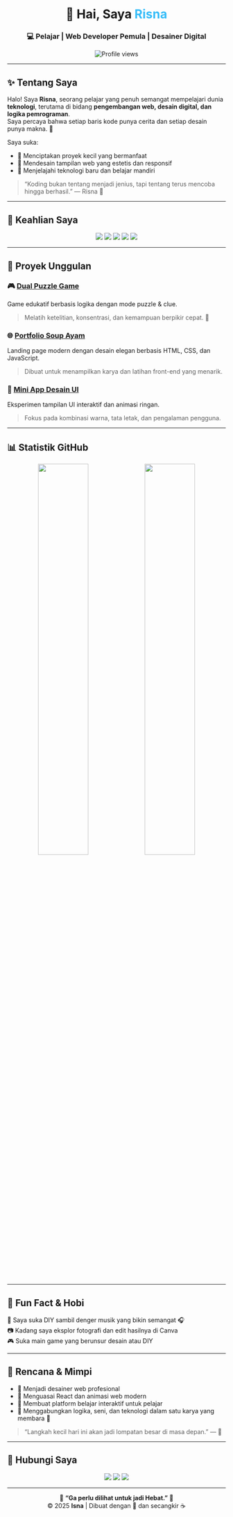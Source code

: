 <!-- PROFIL UTAMA -->
<h1 align="center">👋 Hai, Saya <span style="color:#38bdf8;">Risna</span></h1>
<h3 align="center">💻 Pelajar | Web Developer Pemula | Desainer Digital</h3>

<p align="center">
  <img src="https://komarev.com/ghpvc/?username=USERNAME_KAMU&label=Profile%20Views&color=blueviolet&style=flat" alt="Profile views"/>
</p>

---

## ✨ Tentang Saya

Halo! Saya **Risna**, seorang pelajar yang penuh semangat mempelajari dunia **teknologi**, terutama di bidang **pengembangan web, desain digital, dan logika pemrograman**.  
Saya percaya bahwa setiap baris kode punya cerita dan setiap desain punya makna. 🌿

Saya suka:
- 🧩 Menciptakan proyek kecil yang bermanfaat
- 🎨 Mendesain tampilan web yang estetis dan responsif
- 🚀 Menjelajahi teknologi baru dan belajar mandiri

> “Koding bukan tentang menjadi jenius, tapi tentang terus mencoba hingga berhasil.” — Risna 💙

---

## 🧠 Keahlian Saya

<p align="center">
  <img src="https://img.shields.io/badge/Canva-00C4CC?style=for-the-badge&logo=canva&logoColor=white" />
  <img src="https://img.shields.io/badge/Figma-F24E1E?style=for-the-badge&logo=figma&logoColor=white" />
  <img src="https://img.shields.io/badge/GitHub-181717?style=for-the-badge&logo=github&logoColor=white" />
  <img src="https://img.shields.io/badge/UI%2FUX%20Design-6C63FF?style=for-the-badge&logo=adobe&logoColor=white" />
  <img src="https://img.shields.io/badge/Creative%20Thinking-FFB300?style=for-the-badge&logo=cliqz&logoColor=white" />
</p>

---

## 🧩 Proyek Unggulan

### 🎮 [Dual Puzzle Game](#)
Game edukatif berbasis logika dengan mode puzzle & clue.  
> Melatih ketelitian, konsentrasi, dan kemampuan berpikir cepat. 🧠  

### 🌐 [Portfolio Soup Ayam](#)
Landing page modern dengan desain elegan berbasis HTML, CSS, dan JavaScript.  
> Dibuat untuk menampilkan karya dan latihan front-end yang menarik.

### 📱 [Mini App Desain UI](#)
Eksperimen tampilan UI interaktif dan animasi ringan.  
> Fokus pada kombinasi warna, tata letak, dan pengalaman pengguna.

---

## 📊 Statistik GitHub

<p align="center">
  <img src="https://github-readme-stats.vercel.app/api?username=USERNAME_KAMU&show_icons=true&theme=tokyonight&hide_border=true" width="48%" />
  <img src="https://github-readme-streak-stats.herokuapp.com/?user=USERNAME_KAMU&theme=tokyonight&hide_border=true" width="48%" />
</p>

---

## 🌈 Fun Fact & Hobi

💬 Saya suka DIY sambil denger musik yang bikin semangat  🎧  
📷 Kadang saya eksplor fotografi dan edit hasilnya di Canva  
🎮 Suka main game yang berunsur desain atau DIY  

---

## 🧭 Rencana & Mimpi

- 🔹 Menjadi desainer web profesional  
- 🔹 Menguasai React dan animasi web modern  
- 🔹 Membuat platform belajar interaktif untuk pelajar  
- 🔹 Menggabungkan logika, seni, dan teknologi dalam satu karya yang membara 🌟  

> “Langkah kecil hari ini akan jadi lompatan besar di masa depan.” — 🌙  

---

## 🤝 Hubungi Saya

<p align="center">
  <a href="mailto:emailkamu@gmail.com"><img src="https://img.shields.io/badge/Gmail-D14836?style=for-the-badge&logo=gmail&logoColor=white"/></a>
  <a href="https://www.instagram.com/usernamekamu/"><img src="https://img.shields.io/badge/Instagram-E4405F?style=for-the-badge&logo=instagram&logoColor=white"/></a>
  <a href="https://github.com/USERNAME_KAMU"><img src="https://img.shields.io/badge/GitHub-181717?style=for-the-badge&logo=github&logoColor=white"/></a>
</p>

---

<p align="center">
  🌸 <b>“Ga perlu dilihat untuk jadi Hebat.”</b> 🌸<br/>
  © 2025 <b>Isna</b> | Dibuat dengan 💙 dan secangkir ☕
</p>

